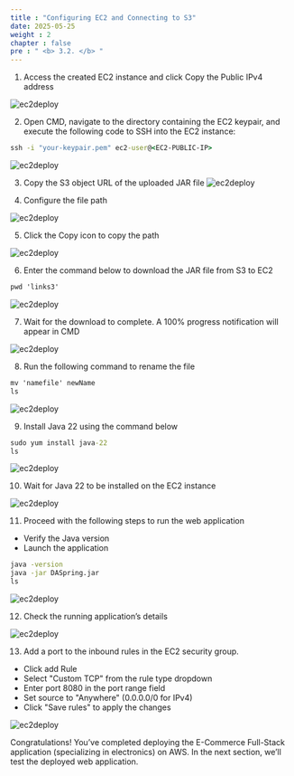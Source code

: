 ```yaml
---
title : "Configuring EC2 and Connecting to S3"
date: 2025-05-25 
weight : 2 
chapter : false
pre : " <b> 3.2. </b> "
---
```



1. Access the created EC2 instance and click Copy the Public IPv4 address

![ec2deploy](/images/3.deploy/014-ec2-deploy2.png)

2. Open CMD, navigate to the directory containing the EC2 keypair, and execute the following code to SSH into the EC2 instance:
  
```cmd
ssh -i "your-keypair.pem" ec2-user@<EC2-PUBLIC-IP>
```

![ec2deploy](/images/3.deploy/017-ec2-deploy5.png)

3. Copy the S3 object URL of the uploaded JAR file
![ec2deploy](/images/3.deploy/018-ec2-deploy6.png)

4. Configure the file path

![ec2deploy](/images/3.deploy/019-ec2-deploy7.png)


5. Click the Copy icon to copy the path

![ec2deploy](/images/3.deploy/020-ec2-deploy8.png)

6. Enter the command below to download the JAR file from S3 to EC2

```cmd
pwd 'links3'
```

![ec2deploy](/images/3.deploy/021-ec2-deploy9.png)

7. Wait for the download to complete. A 100% progress notification will appear in CMD

![ec2deploy](/images/3.deploy/022-ec2-deploy10.png)

8. Run the following command to rename the file

```cmd
mv 'namefile' newName
ls
```

![ec2deploy](/images/3.deploy/023-ec2-deploy11.png)


9. Install Java 22 using the command below

```cmd
sudo yum install java-22
ls
```

![ec2deploy](/images/3.deploy/024-ec2-deploy12.png)

10. Wait for Java 22 to be installed on the EC2 instance

![ec2deploy](/images/3.deploy/025-ec2-deploy13.png)


11. Proceed with the following steps to run the web application
  + Verify the Java version
  + Launch the application
  
 ```cmd
java -version
java -jar DASpring.jar
ls
``` 

![ec2deploy](/images/3.deploy/026-ec2-deploy14.png)

12. Check the running application’s details

![ec2deploy](/images/3.deploy/027-ec2-deploy15.png)

13. Add a port to the inbound rules in the EC2 security group.
   + Click add Rule
   + Select "Custom TCP" from the rule type dropdown
   + Enter port 8080 in the port range field
   + Set source to "Anywhere" (0.0.0.0/0 for IPv4)
   + Click "Save rules" to apply the changes

![ec2deploy](/images/3.deploy/028-ec2-deploy16.png)

Congratulations! You’ve completed deploying the E-Commerce Full-Stack application (specializing in electronics) on AWS. In the next section, we’ll test the deployed web application.
